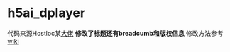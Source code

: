 # h5ai_dplayer 
代码来源Hostloc某[大佬](http://www.hostloc.com/thread-438265-1-1.html)
**修改了标题还有breadcumb和版权信息**
修改方法参考[wiki](https://github.com/johnreese2017/h5ai/wiki/Issues)
